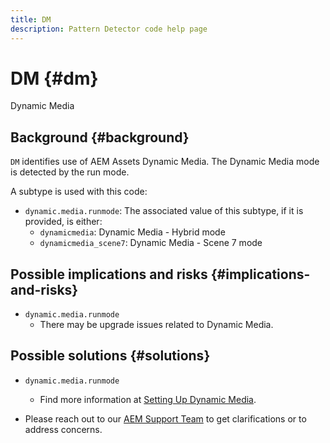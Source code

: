 ```yaml
---
title: DM
description: Pattern Detector code help page
---
```


# DM {#dm}

Dynamic Media

## Background {#background}

`DM` identifies use of AEM Assets Dynamic Media. The Dynamic Media mode is detected by the run mode.

A subtype is used with this code:

* `dynamic.media.runmode`: The associated value of this subtype, if it is provided, is either:
  * `dynamicmedia`: Dynamic Media - Hybrid mode
  * `dynamicmedia_scene7`: Dynamic Media - Scene 7 mode

## Possible implications and risks {#implications-and-risks}

* `dynamic.media.runmode`
  * There may be upgrade issues related to Dynamic Media.

## Possible solutions {#solutions}

* `dynamic.media.runmode`
  * Find more information at [Setting Up Dynamic Media](https://experienceleague.adobe.com/docs/experience-manager-cloud-service/assets/dynamicmedia/administering-dynamic-media.html).

* Please reach out to our [AEM Support Team](https://helpx.adobe.com/enterprise/using/support-for-experience-cloud.html) to get clarifications or to address concerns.
